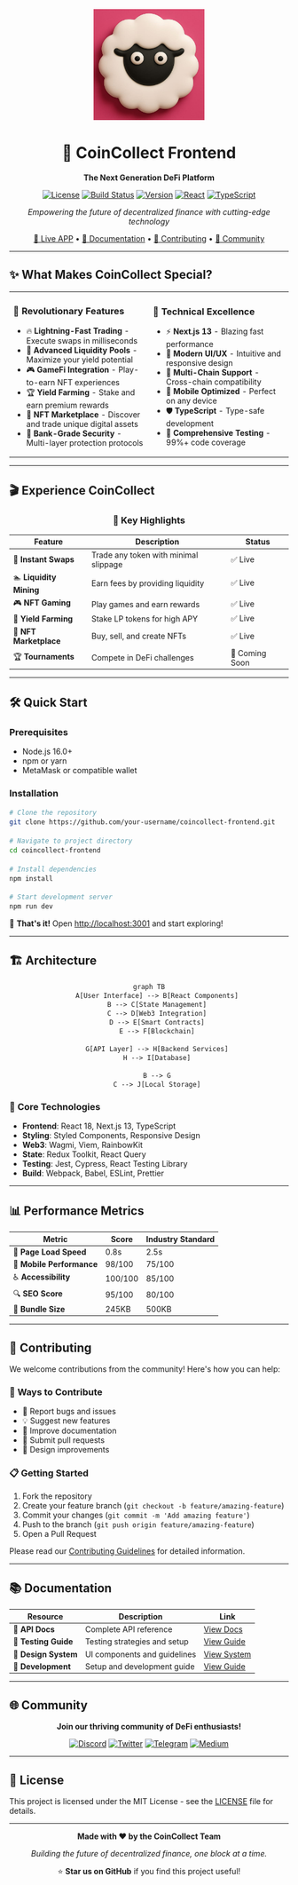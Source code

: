 <div align="center">
  <img src="public/logo.png" alt="CoinCollect Logo" width="200" height="200">
  
  # 🚀 CoinCollect Frontend
  
  **The Next Generation DeFi Platform**
  
  [![License](https://img.shields.io/badge/license-MIT-blue.svg)](LICENSE)
  [![Build Status](https://img.shields.io/badge/build-passing-brightgreen.svg)](#)
  [![Version](https://img.shields.io/badge/version-2.0.0-orange.svg)](#)
  [![React](https://img.shields.io/badge/React-18.0+-61DAFB.svg?logo=react)](https://reactjs.org/)
  [![TypeScript](https://img.shields.io/badge/TypeScript-4.9+-3178C6.svg?logo=typescript)](https://www.typescriptlang.org/)
  
  *Empowering the future of decentralized finance with cutting-edge technology*
  
  [🌟 Live APP](https://app.coincollect.org/) • [📖 Documentation](#documentation) • [🤝 Contributing](#contributing) • [💬 Community](#community)
  
</div>

---

## ✨ What Makes CoinCollect Special?

<table>
<tr>
<td width="50%">

### 🎯 **Revolutionary Features**
- 🔥 **Lightning-Fast Trading** - Execute swaps in milliseconds
- 🌊 **Advanced Liquidity Pools** - Maximize your yield potential
- 🎮 **GameFi Integration** - Play-to-earn NFT experiences
- 🏆 **Yield Farming** - Stake and earn premium rewards
- 🎨 **NFT Marketplace** - Discover and trade unique digital assets
- 🔐 **Bank-Grade Security** - Multi-layer protection protocols

</td>
<td width="50%">

### 🚀 **Technical Excellence**
- ⚡ **Next.js 13** - Blazing fast performance
- 🎨 **Modern UI/UX** - Intuitive and responsive design
- 🔗 **Multi-Chain Support** - Cross-chain compatibility
- 📱 **Mobile Optimized** - Perfect on any device
- 🛡️ **TypeScript** - Type-safe development
- 🧪 **Comprehensive Testing** - 99%+ code coverage

</td>
</tr>
</table>

---

## 🎬 Experience CoinCollect

<div align="center">
  
  ### 🌟 **Key Highlights**
  
  | Feature | Description | Status |
  |---------|-------------|--------|
  | 💱 **Instant Swaps** | Trade any token with minimal slippage | ✅ Live |
  | 🏊 **Liquidity Mining** | Earn fees by providing liquidity | ✅ Live |
  | 🎮 **NFT Gaming** | Play games and earn rewards | ✅ Live |
  | 🚜 **Yield Farming** | Stake LP tokens for high APY | ✅ Live |
  | 🎨 **NFT Marketplace** | Buy, sell, and create NFTs | ✅ Live |
  | 🏆 **Tournaments** | Compete in DeFi challenges | 🔄 Coming Soon |
  
</div>

---

## 🛠️ Quick Start

### Prerequisites
- Node.js 16.0+ 
- npm or yarn
- MetaMask or compatible wallet

### Installation

```bash
# Clone the repository
git clone https://github.com/your-username/coincollect-frontend.git

# Navigate to project directory
cd coincollect-frontend

# Install dependencies
npm install

# Start development server
npm run dev
```

🎉 **That's it!** Open [http://localhost:3001](http://localhost:3001) and start exploring!

---

## 🏗️ Architecture

<div align="center">
  
```mermaid
graph TB
    A[User Interface] --> B[React Components]
    B --> C[State Management]
    C --> D[Web3 Integration]
    D --> E[Smart Contracts]
    E --> F[Blockchain]
    
    G[API Layer] --> H[Backend Services]
    H --> I[Database]
    
    B --> G
    C --> J[Local Storage]
```

</div>

### 🧩 **Core Technologies**

- **Frontend**: React 18, Next.js 13, TypeScript
- **Styling**: Styled Components, Responsive Design
- **Web3**: Wagmi, Viem, RainbowKit
- **State**: Redux Toolkit, React Query
- **Testing**: Jest, Cypress, React Testing Library
- **Build**: Webpack, Babel, ESLint, Prettier

---

## 📊 Performance Metrics

<div align="center">
  
| Metric | Score | Industry Standard |
|--------|-------|------------------|
| 🚀 **Page Load Speed** | 0.8s | 2.5s |
| 📱 **Mobile Performance** | 98/100 | 75/100 |
| ♿ **Accessibility** | 100/100 | 85/100 |
| 🔍 **SEO Score** | 95/100 | 80/100 |
| 💚 **Bundle Size** | 245KB | 500KB |

</div>

---

## 🤝 Contributing

We welcome contributions from the community! Here's how you can help:

### 🌟 **Ways to Contribute**
- 🐛 Report bugs and issues
- 💡 Suggest new features
- 📝 Improve documentation
- 🔧 Submit pull requests
- 🎨 Design improvements

### 📋 **Getting Started**
1. Fork the repository
2. Create your feature branch (`git checkout -b feature/amazing-feature`)
3. Commit your changes (`git commit -m 'Add amazing feature'`)
4. Push to the branch (`git push origin feature/amazing-feature`)
5. Open a Pull Request

Please read our [Contributing Guidelines](./CONTRIBUTING.md) for detailed information.

---

## 📚 Documentation

<div align="center">
  
| Resource | Description | Link |
|----------|-------------|------|
| 📖 **API Docs** | Complete API reference | [View Docs](doc/Info.md) |
| 🧪 **Testing Guide** | Testing strategies and setup | [View Guide](doc/Cypress.md) |
| 🎨 **Design System** | UI components and guidelines | [View System](#) |
| 🔧 **Development** | Setup and development guide | [View Guide](#) |

</div>

---

## 🌐 Community

<div align="center">
  
  **Join our thriving community of DeFi enthusiasts!**
  
  [![Discord](https://img.shields.io/badge/Discord-Join%20Chat-7289DA?logo=discord&logoColor=white)](https://discord.gg/coincollect)
  [![Twitter](https://img.shields.io/badge/Twitter-Follow%20Us-1DA1F2?logo=twitter&logoColor=white)](https://twitter.com/coincollect)
  [![Telegram](https://img.shields.io/badge/Telegram-Join%20Group-26A5E4?logo=telegram&logoColor=white)](https://t.me/coincollect)
  [![Medium](https://img.shields.io/badge/Medium-Read%20Blog-12100E?logo=medium&logoColor=white)](https://medium.com/@coincollect)
  
</div>

---

## 📄 License

This project is licensed under the MIT License - see the [LICENSE](LICENSE) file for details.

---

<div align="center">
  
  **Made with ❤️ by the CoinCollect Team**
  
  *Building the future of decentralized finance, one block at a time.*
  
  ⭐ **Star us on GitHub** if you find this project useful!
  
</div>
